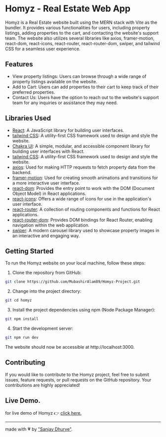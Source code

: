 # Homyz - Real Estate Web App

Homyz is a Real Estate website built using the MERN stack with Vite as the bundler. It provides various functionalities for users, including property listings, adding properties to the cart, and contacting the website's support team. The website also utilizes several libraries like axios, framer-motion, react-dom, react-icons, react-router, react-router-dom, swiper, and tailwind CSS for a seamless user experience.

## Features

- View property listings: Users can browse through a wide range of property listings available on the website.
- Add to Cart: Users can add properties to their cart to keep track of their preferred properties.
- Contact Us: Users have the option to reach out to the website's support team for any inquiries or assistance they may need.

## Libraries Used

- [React](https://reactjs.org/): A JavaScript library for building user interfaces.
- [tailwind CSS](https://tailwindcss.com/): A utility-first CSS framework used to design and style the website.
- [Chakra UI](https://chakra-ui.com/): A simple, modular, and accessible component library for building user interfaces with React.
- [tailwind CSS](https://tailwindcss.com/): A utility-first CSS framework used to design and style the website.
- [axios](https://www.npmjs.com/package/axios): Used for making HTTP requests to fetch property data from the backend.
- [framer-motion](https://www.framer.com/api/motion/): Used for creating smooth animations and transitions for a more interactive user interface.
- [react-dom](https://reactjs.org/docs/react-dom.html): Provides the entry point to work with the DOM (Document Object Model) in React applications.
- [react-icons](https://react-icons.github.io/react-icons/): Offers a wide range of icons for use in the application's user interface.
- [react-router](https://www.npmjs.com/package/react-router): A collection of routing components and functions for React applications.
- [react-router-dom](https://www.npmjs.com/package/react-router-dom): Provides DOM bindings for React Router, enabling navigation within the web application.
- [swiper](https://swiperjs.com/): A modern carousel library used to showcase property images in an interactive and engaging way.

## Getting Started

To run the Homyz website on your local machine, follow these steps:

1. Clone the repository from GitHub:

```bash
git clone https://github.com/MubashirAlam89/Homyz-Project.git
```

2. Change into the project directory:

```bash
git cd homyz
```

3. Install the project dependencies using npm (Node Package Manager):

```bash
git npm install
```

4. Start the development server:

```bash
git npm run dev
```

The website should now be accessible at http://localhost:3000.

## Contributing

If you would like to contribute to the Homyz project, feel free to submit issues, feature requests, or pull requests on the GitHub repository. Your contributions are highly appreciated!

## Live Demo.

for live demo of Homyz &#128073; <a href="https://homyz-project.vercel.app">click here.</a>

<hr>

made with &#128151; by <a href="https://www.mubashiralam.com">"Sanjay Dhurve"</a>.


